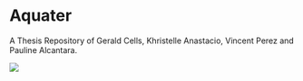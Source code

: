# Aquater
A Thesis Repository of Gerald Cells, Khristelle Anastacio, Vincent Perez and Pauline Alcantara.

<img src="https://scontent.fmnl8-1.fna.fbcdn.net/v/t1.15752-9/54437044_814971578852206_4923066087915913216_n.jpg?_nc_cat=101&_nc_eui2=AeGKgjhL713gaFnkL9RKeQWZCafjJ4JmSjCaEyltlkqp82qGk6Zjh2p3BW0B5pjjRZVGXvHLacJ6kejnQ1DEPz0ZIgV9-wDYOGFiejLbKa1uoA&_nc_ht=scontent.fmnl8-1.fna&oh=3a10c726796ef223093afbb1c3d4aa9c&oe=5D16A399"/>

